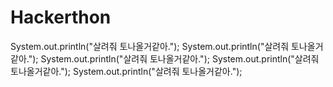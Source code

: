 # Hackerthon


System.out.println("살려줘 토나올거같아.");
System.out.println("살려줘 토나올거같아.");
System.out.println("살려줘 토나올거같아.");
System.out.println("살려줘 토나올거같아.");
System.out.println("살려줘 토나올거같아.");

